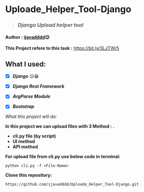 # Uploade_Helper_Tool-Django
>  ### ***Django Upload helper tool***
#### Author : [ijavadddd](https://www.github.com/ijavadddd):wink:
__This Project refere to this task :__ https://bit.ly/3LJTWr5
## __What I used:__
  - [x] ___Django___ :expressionless::grin:
  - [x] ___Django Rest Framework___ 
  - [x] ___ArgParse Module___
  - [x] ___Bootstrap___


_What this project will do:_

__In this project we can upload files with 3 Method : .__
- __cli.py file (by script)__
- __UI method__
- __API method__


__For upload file from cli.py use below code in terminal:__
```
python cli.py -f <File-Name>
```

__Clone this repository:__
```
https://github.com/ijavadddd/Uploade_Helper_Tool-Django.git
```

